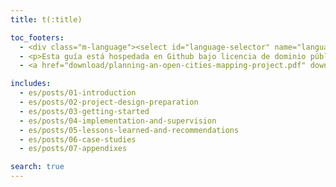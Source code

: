 ```yaml
---
title: t(:title)

toc_footers:
  - <div class="m-language"><select id="language-selector" name="language"><option value="en" selected>English</option><option value="es">Español</option></select></div>
  - <p>Esta guía está hospedada en Github bajo licencia de dominio público y es bienvenido cualquier contenido nuevo y casos de estudio a través de pull request o temas. Esta obra original es un producto de <a target="_blank"  href="https://www.gfdrr.org/opendri">GFDRR OpenDRI</a> en colaboración con <a target="_blank" href="https://hotosm.org">HOT</a>.</p>
  - <a href="download/planning-an-open-cities-mapping-project.pdf" download="planning-an-open-cities-mapping-project.pdf" class="btn -black">Descargar PDF</a>

includes:
  - es/posts/01-introduction
  - es/posts/02-project-design-preparation
  - es/posts/03-getting-started
  - es/posts/04-implementation-and-supervision
  - es/posts/05-lessons-learned-and-recommendations
  - es/posts/06-case-studies
  - es/posts/07-appendixes

search: true
---
```

